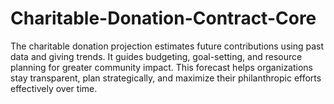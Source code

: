 # Charitable-Donation-Contract-Core
The charitable donation projection estimates future contributions using past data and giving trends. It guides budgeting, goal-setting, and resource planning for greater community impact. This forecast helps organizations stay transparent, plan strategically, and maximize their philanthropic efforts effectively over time.
